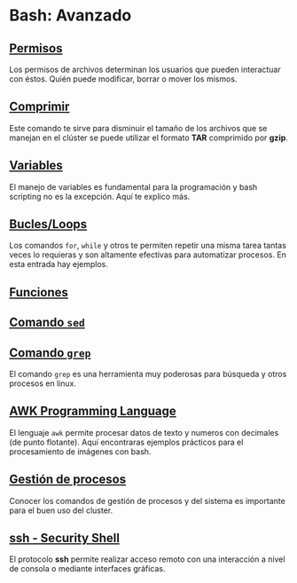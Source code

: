 # Bash: Avanzado

## [Permisos](./Bash:-Permisos) ##

Los permisos de archivos determinan los usuarios que pueden interactuar con éstos. Quién puede modificar, borrar o mover los mismos.

## [Comprimir](./Bash:-Comprimir) ##

Este comando te sirve para disminuir el tamaño de los archivos que se manejan en el clúster se puede utilizar el formato __TAR__ comprimido por __gzip__.

## [Variables](./Bash:-Variables) ##

El manejo de variables es fundamental para la programación y bash scripting no es la excepción. Aquí te explico más.

## [Bucles/Loops](./Bash:-Loops) ##

Los comandos `for`, `while` y otros te permiten repetir una misma tarea tantas veces lo requieras y son altamente efectivas para automatizar procesos. En esta entrada hay ejemplos.

## [Funciones](./Bash:-Funciones) ##

## [Comando `sed`](./Bash:-sed) ##

## [Comando `grep`](./Bash:-grep) ##

El comando `grep` es una herramienta muy poderosas para búsqueda y otros procesos en linux.

## [AWK Programming Language](./Bash:-AWK) ##  

El lenguaje `awk` permite procesar datos de texto y numeros con decimales (de punto flotante). Aquí encontraras ejemplos prácticos para el procesamiento de imágenes con bash.

## [Gestión de procesos](./Bash:-Gestión-de-procesos) ##

Conocer los comandos de gestión de procesos y del sistema es importante para el buen uso del cluster.

## [ssh - Security Shell](./SSh) ##

El protocolo **ssh** permite realizar acceso remoto con una interacción a nivel de consola o mediante interfaces gráficas. 
